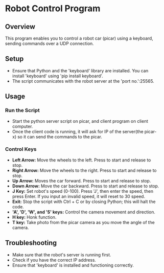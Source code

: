 # Robot Control Program

## Overview

This program enables you to control a robot car (picar) using a keyboard, sending commands over a UDP connection.

## Setup

- Ensure that Python and the 'keyboard' library are installed. You can install 'keyboard' using 'pip install keyboard'.
- The script communicates with the robot server at the 'port no.':25565.

## Usage

### Run the Script

- Start the python server script on picar, and client program on client computer. 
- Once the client code is running, it will ask for IP of the server(the picar-x) so it can send the commands to the picar.

### Control Keys

- **Left Arrow:** Move the wheels to the left. Press to start and release to stop.
- **Right Arrow:** Move the wheels to the right. Press to start and release to stop.
- **Up Arrow:** Moves the car forward. Press to start and release to stop.
- **Down Arrow:** Move the car backward. Press to start and release to stop.
- **J Key:** Set robot's speed (0-100). Press 'J', then enter the speed, then press Enter. If you input an invalid speed, it will reset to 30 speed.
- **Exit:** Stop the script with Ctrl + C or by closing Python; this will halt the code.
- **'A', 'D', 'W', and 'S' keys:** Control the camera movement and direction.
- **H key:** Honk function.
- **T key:** Take photo from the picar camera as you move the angle of the camera.

## Troubleshooting

- Make sure that the robot's server is running first.
- Check if you have the correct IP address.
- Ensure that 'keyboard' is installed and functioning correctly.
